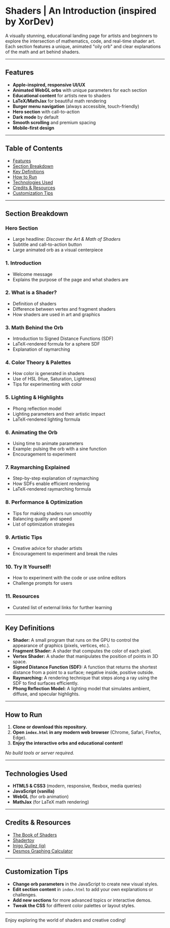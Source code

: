# Shaders | An Introduction (inspired by XorDev)

A visually stunning, educational landing page for artists and beginners to explore the intersection of mathematics, code, and real-time shader art. Each section features a unique, animated "oily orb" and clear explanations of the math and art behind shaders.

---

## Features

- **Apple-inspired, responsive UI/UX**
- **Animated WebGL orbs** with unique parameters for each section
- **Educational content** for artists new to shaders
- **LaTeX/MathJax** for beautiful math rendering
- **Burger menu navigation** (always accessible, touch-friendly)
- **Hero section** with call-to-action
- **Dark mode** by default
- **Smooth scrolling** and premium spacing
- **Mobile-first design**

---

## Table of Contents
- [Features](#features)
- [Section Breakdown](#section-breakdown)
- [Key Definitions](#key-definitions)
- [How to Run](#how-to-run)
- [Technologies Used](#technologies-used)
- [Credits & Resources](#credits--resources)
- [Customization Tips](#customization-tips)

---

## Section Breakdown

### Hero Section
- Large headline: _Discover the Art & Math of Shaders_
- Subtitle and call-to-action button
- Large animated orb as a visual centerpiece

### 1. Introduction
- Welcome message
- Explains the purpose of the page and what shaders are

### 2. What is a Shader?
- Definition of shaders
- Difference between vertex and fragment shaders
- How shaders are used in art and graphics

### 3. Math Behind the Orb
- Introduction to Signed Distance Functions (SDF)
- LaTeX-rendered formula for a sphere SDF
- Explanation of raymarching

### 4. Color Theory & Palettes
- How color is generated in shaders
- Use of HSL (Hue, Saturation, Lightness)
- Tips for experimenting with color

### 5. Lighting & Highlights
- Phong reflection model
- Lighting parameters and their artistic impact
- LaTeX-rendered lighting formula

### 6. Animating the Orb
- Using time to animate parameters
- Example: pulsing the orb with a sine function
- Encouragement to experiment

### 7. Raymarching Explained
- Step-by-step explanation of raymarching
- How SDFs enable efficient rendering
- LaTeX-rendered raymarching formula

### 8. Performance & Optimization
- Tips for making shaders run smoothly
- Balancing quality and speed
- List of optimization strategies

### 9. Artistic Tips
- Creative advice for shader artists
- Encouragement to experiment and break the rules

### 10. Try It Yourself!
- How to experiment with the code or use online editors
- Challenge prompts for users

### 11. Resources
- Curated list of external links for further learning

---

## Key Definitions

- **Shader:** A small program that runs on the GPU to control the appearance of graphics (pixels, vertices, etc.).
- **Fragment Shader:** A shader that computes the color of each pixel.
- **Vertex Shader:** A shader that manipulates the position of points in 3D space.
- **Signed Distance Function (SDF):** A function that returns the shortest distance from a point to a surface; negative inside, positive outside.
- **Raymarching:** A rendering technique that steps along a ray using the SDF to find surfaces efficiently.
- **Phong Reflection Model:** A lighting model that simulates ambient, diffuse, and specular highlights.

---

## How to Run

1. **Clone or download this repository.**
2. **Open `index.html` in any modern web browser** (Chrome, Safari, Firefox, Edge).
3. **Enjoy the interactive orbs and educational content!**

_No build tools or server required._

---

## Technologies Used
- **HTML5 & CSS3** (modern, responsive, flexbox, media queries)
- **JavaScript (vanilla)**
- **WebGL** (for orb animation)
- **MathJax** (for LaTeX math rendering)

---

## Credits & Resources
- [The Book of Shaders](https://thebookofshaders.com/)
- [Shadertoy](https://www.shadertoy.com/)
- [Inigo Quilez (iq)](https://iquilezles.org/)
- [Desmos Graphing Calculator](https://www.desmos.com/calculator)

---

## Customization Tips
- **Change orb parameters** in the JavaScript to create new visual styles.
- **Edit section content** in `index.html` to add your own explanations or challenges.
- **Add new sections** for more advanced topics or interactive demos.
- **Tweak the CSS** for different color palettes or layout styles.

---

Enjoy exploring the world of shaders and creative coding! 
